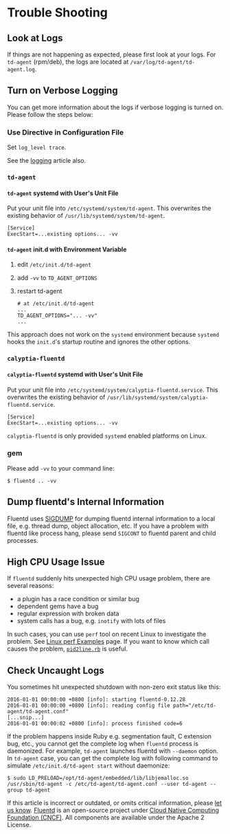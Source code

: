 # Trouble Shooting

## Look at Logs

If things are not happening as expected, please first look at your logs. For `td-agent` \(rpm/deb\), the logs are located at `/var/log/td-agent/td-agent.log`.

## Turn on Verbose Logging

You can get more information about the logs if verbose logging is turned on. Please follow the steps below:

### Use Directive in Configuration File

Set `log_level trace`.

See the [logging](logging.md#by-config-file) article also.

### `td-agent`

#### `td-agent` systemd with User's Unit File

Put your unit file into `/etc/systemd/system/td-agent`. This overwrites the existing behavior of `/usr/lib/systemd/system/td-agent`.

```text
[Service]
ExecStart=...existing options... -vv
```

#### `td-agent` init.d with Environment Variable

1. edit `/etc/init.d/td-agent`
2. add `-vv` to `TD_AGENT_OPTIONS`
3. restart td-agent

   ```text
   # at /etc/init.d/td-agent
   ...
   TD_AGENT_OPTIONS="... -vv"
   ...
   ```

This approach does not work on the `systemd` environment because `systemd` hooks the `init.d`'s startup routine and ignores the other options.

### `calyptia-fluentd`

#### `calyptia-fluentd` systemd with User's Unit File

Put your unit file into `/etc/systemd/system/calyptia-fluentd.service`. This overwrites the existing behavior of `/usr/lib/systemd/system/calyptia-fluentd.service`.

```text
[Service]
ExecStart=...existing options... -vv
```

`calyptia-fluentd` is only provided `systemd` enabled platforms on Linux.

### gem

Please add `-vv` to your command line:

```text
$ fluentd .. -vv
```

## Dump fluentd's Internal Information

Fluentd uses [SIGDUMP](https://github.com/frsyuki/sigdump) for dumping fluentd internal information to a local file, e.g. thread dump, object allocation, etc. If you have a problem with fluentd like process hang, please send `SIGCONT` to fluentd parent and child processes.

## High CPU Usage Issue

If `fluentd` suddenly hits unexpected high CPU usage problem, there are several reasons:

* a plugin has a race condition or similar bug
* dependent gems have a bug
* regular expression with broken data
* system calls has a bug, e.g. `inotify` with lots of files

In such cases, you can use `perf` tool on recent Linux to investigate the problem. See [Linux perf Examples](http://www.brendangregg.com/perf.html) page. If you want to know which call causes the problem, [`pid2line.rb`](https://gist.github.com/nurse/0619b6af90df140508c2) is useful.

## Check Uncaught Logs

You sometimes hit unexpected shutdown with non-zero exit status like this:

```text
2016-01-01 00:00:00 +0800 [info]: starting fluentd-0.12.28
2016-01-01 00:00:00 +0800 [info]: reading config file path="/etc/td-agent/td-agent.conf"
[...snip...]
2016-01-01 00:00:02 +0800 [info]: process finished code=6
```

If the problem happens inside Ruby e.g. segmentation fault, C extension bug, etc., you cannot get the complete log when `fluentd` process is daemonized. For example, `td-agent` launches fluentd with `--daemon` option. In `td-agent` case, you can get the complete log with following command to simulate `/etc/init.d/td-agent start` without daemonize:

```text
$ sudo LD_PRELOAD=/opt/td-agent/embedded/lib/libjemalloc.so /usr/sbin/td-agent -c /etc/td-agent/td-agent.conf --user td-agent --group td-agent
```

If this article is incorrect or outdated, or omits critical information, please [let us know](https://github.com/fluent/fluentd-docs-gitbook/issues?state=open). [Fluentd](http://www.fluentd.org/) is an open-source project under [Cloud Native Computing Foundation \(CNCF\)](https://cncf.io/). All components are available under the Apache 2 License.

